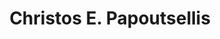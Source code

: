 ---
title: "Christos E. Papoutsellis"
collection: students
permalink: /students/s12-papoutselis-2016
thesis: "Nonlinear Water Waves over varying bathymetry. Theoretical and numerical study using variational methods"
institute: "NTUA, Greece"
year: "2016"
type: "phd" # or diploma
current-position: "Postdoctoral Researcher at <i>Institut de Mécanique des Fluides de Toulouse - IMFT at IRT Saint Exupéry, France</i>"
---